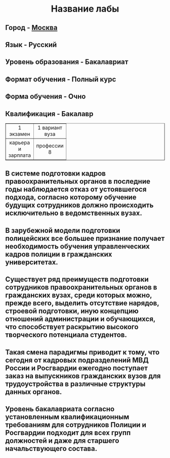 <html> 
<head> 
</head> 
<body>
<H1 ALIGN="center">Название лабы</H1>
<H2>Город - <A HREF="[https://ru.wikipedia.org/wiki/%D0%9C%D0%BE%D1%81%D0%BA%D0%B2%D0%B0]">Москва</A> </H2>
<H2>Язык - Русский</H2> 
<H2>Уровень образования - Бакалавриат</H2>
<H2>Формат обучения - Полный курс</H2>
<H2>Форма обучения - Очно</H2>
<H2>Квалификация - Бакалавр</H2>
<table border="1" width="100 %">
 <tr>
 <td align="center" width="50 %">1 экзамен</td>
 <td align="center" width="50 %">1 вариант вуза</td>
 </tr>
 <tr>
 <td align="center" width="50 %">карьера и зарплата</td>
 <td align="center" width="50 %">профессии 8</td>
 </tr>
 </table>
<H2>В системе подготовки кадров правоохранительных органов в последние годы наблюдается отказ от устоявшегося подхода, согласно которому обучение будущих сотрудников должно происходить исключительно в ведомственных вузах.</H2>
<H2>В зарубежной модели подготовки полицейских все большее признание получает необходимость обучения управленческих кадров полиции в гражданских университетах.</H2>
<H2>Существует ряд преимуществ подготовки сотрудников правоохранительных органов в гражданских вузах, среди которых можно, прежде всего, выделить отсутствие нарядов, строевой подготовки, иную концепцию отношений администрации и обучающихся, что способствует раскрытию высокого творческого потенциала студентов.</H2>
<H2>Такая смена парадигмы приводит к тому, что сегодня от кадровых подразделений МВД России и Росгвардии ежегодно поступает заказ на выпускников гражданских вузов для трудоустройства в различные структуры данных органов.</H2>
<H2>Уровень бакалавриата согласно установленным квалификационным требованиям для сотрудников Полиции и Росгвардии подходит для всех групп должностей и даже для старшего начальствующего состава.</H2>
<P></P> 
</body> 
</html>
